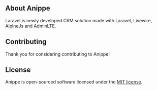 ## About Anippe

Laravel is newly developed CRM solution made with Laravel, Livewire, AlpineJs and AdminLTE. 

## Contributing

Thank you for considering contributing to Anippe!

## License

Anippe is open-sourced software licensed under the [MIT license](https://opensource.org/licenses/MIT).
